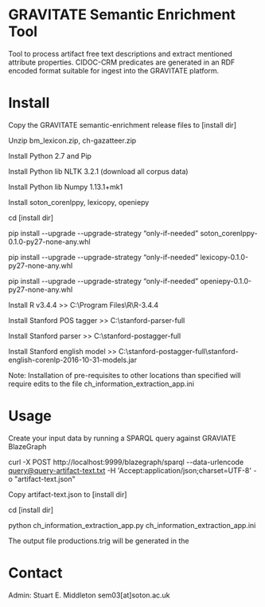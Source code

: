 # GRAVITATE Semantic Enrichment Tool

Tool to process artifact free text descriptions and extract mentioned attribute properties. CIDOC-CRM predicates are generated in an RDF encoded format suitable for ingest into the GRAVITATE platform.

# Install

Copy the GRAVITATE semantic-enrichment release files to [install dir]

Unzip bm_lexicon.zip, ch-gazatteer.zip

Install Python 2.7 and Pip

Install Python lib NLTK 3.2.1 (download all corpus data)

Install Python lib Numpy 1.13.1+mk1

Install soton_corenlppy, lexicopy, openiepy

cd [install dir]

pip install --upgrade --upgrade-strategy “only-if-needed” soton_corenlppy-0.1.0-py27-none-any.whl

pip install --upgrade --upgrade-strategy “only-if-needed” lexicopy-0.1.0-py27-none-any.whl

pip install --upgrade --upgrade-strategy “only-if-needed” openiepy-0.1.0-py27-none-any.whl

Install R v3.4.4 >> C:\Program Files\R\R-3.4.4

Install Stanford POS tagger >> C:\stanford-parser-full

Install Stanford parser >> C:\stanford-postagger-full

Install Stanford english model >> C:\stanford-postagger-full\stanford-english-corenlp-2016-10-31-models.jar

Note: Installation of pre-requisites to other locations than specified will require edits to the file ch_information_extraction_app.ini

# Usage

Create your input data by running a SPARQL query against GRAVIATE BlazeGraph

curl -X POST http://localhost:9999/blazegraph/sparql --data-urlencode query@query-artifact-text.txt -H 'Accept:application/json;charset=UTF-8' -o "artifact-text.json"

Copy artifact-text.json to [install dir]

cd [install dir]

python ch_information_extraction_app.py ch_information_extraction_app.ini

The output file productions.trig will be generated in the <install dir>

# Contact

Admin: Stuart E. Middleton sem03[at]soton.ac.uk
